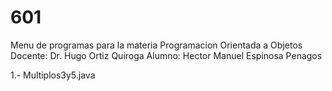 # 601

Menu de programas para la materia Programacion Orientada a Objetos
Docente: Dr. Hugo Ortiz Quiroga
Alumno: Hector Manuel Espinosa Penagos

1.- Multiplos3y5.java
